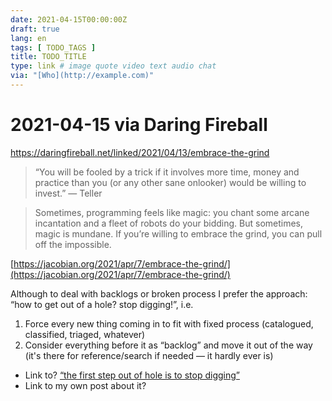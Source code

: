 ```yaml
---
date: 2021-04-15T00:00:00Z
draft: true
lang: en
tags: [ TODO_TAGS ]
title: TODO_TITLE
type: link # image quote video text audio chat
via: "[Who](http://example.com)"
---
```



# 2021-04-15 via Daring Fireball
https://daringfireball.net/linked/2021/04/13/embrace-the-grind

> “You will be fooled by a trick if it involves more time, money and practice than you (or any other sane onlooker) would be willing to invest.” — Teller

> Sometimes, programming feels like magic: you chant some arcane incantation and a fleet of robots do your bidding. But sometimes, magic is mundane. If you’re willing to embrace the grind, you can pull off the impossible.

[https://jacobian.org/2021/apr/7/embrace-the-grind/](https://jacobian.org/2021/apr/7/embrace-the-grind/)

Although to deal with backlogs or broken process I prefer the approach: “how to get out of a hole? stop digging!”, i.e.

1.	Force every new thing coming in to fit with fixed process (catalogued, classified, triaged, whatever)
2.	Consider everything before it as “backlog” and move it out of the way (it's there for reference/search if needed — it hardly ever is)

* Link to? [“the first step out of hole is to stop digging”](https://en.wikipedia.org/wiki/Law_of_holes)
* Link to my own post about it?

